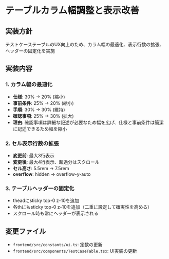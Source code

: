 # テーブルカラム幅調整と表示改善

## 実装方針
テストケーステーブルのUX向上のため、カラム幅の最適化、表示行数の拡張、ヘッダーの固定化を実施

## 実装内容

### 1. カラム幅の最適化
- **仕様**: 30% → 20% (縮小)
- **事前条件**: 25% → 20% (縮小)
- **手順**: 30% → 30% (維持)
- **確認事項**: 25% → 30% (拡大)
- **理由**: 確認事項は詳細な記述が必要なため幅を広げ、仕様と事前条件は簡潔に記述できるため幅を縮小

### 2. セル表示行数の拡張
- **変更前**: 最大3行表示
- **変更後**: 最大4行表示、超過分はスクロール
- **セル高さ**: 5.5rem → 7.5rem
- **overflow**: hidden → overflow-y-auto

### 3. テーブルヘッダーの固定化
- theadにsticky top-0 z-10を追加
- 各thにもsticky top-0 z-10を追加（二重に設定して確実性を高める）
- スクロール時も常にヘッダーが表示される

## 変更ファイル
- `frontend/src/constants/ui.ts`: 定数の更新
- `frontend/src/components/TestCaseTable.tsx`: UI実装の更新